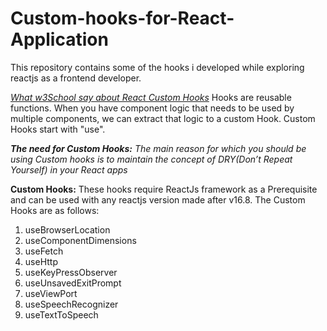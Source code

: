 # Custom-hooks-for-React-Application
   This repository contains some of the hooks i developed while exploring reactjs as a frontend developer.
   
   *[What w3School say about React Custom Hooks](https://www.w3schools.com/react/react_customhooks.asp)*
   Hooks are reusable functions. When you have component logic that needs to be used by multiple components, we can extract that logic to a custom Hook. Custom Hooks start with "use".

   ***The need for Custom Hooks:*** *The main reason for which you should be using Custom hooks is to maintain the concept of DRY(Don’t Repeat Yourself) in your React apps*

   **Custom Hooks:**
   These hooks require ReactJs framework as a Prerequisite and can be used with any reactjs version made after v16.8.
   The Custom Hooks are as follows:
   1. useBrowserLocation
   2. useComponentDimensions
   3. useFetch
   4. useHttp
   5. useKeyPressObserver
   6. useUnsavedExitPrompt
   7. useViewPort
   8. useSpeechRecognizer
   9. useTextToSpeech
